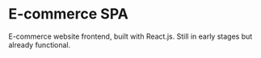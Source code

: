 # E-commerce SPA

E-commerce website frontend, built with React.js. Still in early stages but already functional.
